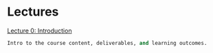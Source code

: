 # Lectures

[Lecture 0: Introduction](Lectures/Lecture0.md)
```python 
Intro to the course content, deliverables, and learning outcomes. 
```

